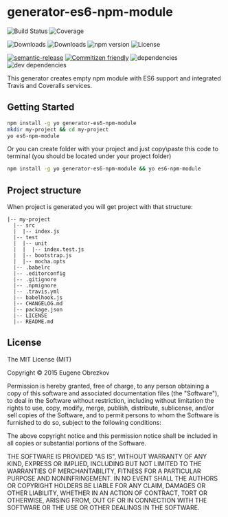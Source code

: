 # generator-es6-npm-module

![Build Status](https://img.shields.io/travis/ghaiklor/generator-es6-npm-module.svg)
![Coverage](https://img.shields.io/coveralls/ghaiklor/generator-es6-npm-module.svg)

![Downloads](https://img.shields.io/npm/dm/generator-es6-npm-module.svg)
![Downloads](https://img.shields.io/npm/dt/generator-es6-npm-module.svg)
![npm version](https://img.shields.io/npm/v/generator-es6-npm-module.svg)
![License](https://img.shields.io/npm/l/generator-es6-npm-module.svg)

[![semantic-release](https://img.shields.io/badge/%20%20%F0%9F%93%A6%F0%9F%9A%80-semantic--release-e10079.svg)](https://github.com/semantic-release/semantic-release)
[![Commitizen friendly](https://img.shields.io/badge/commitizen-friendly-brightgreen.svg)](http://commitizen.github.io/cz-cli/)
![dependencies](https://img.shields.io/david/ghaiklor/generator-es6-npm-module.svg)
![dev dependencies](https://img.shields.io/david/dev/ghaiklor/generator-es6-npm-module.svg)

This generator creates empty npm module with ES6 support and integrated Travis and Coveralls services.

## Getting Started

```bash
npm install -g yo generator-es6-npm-module
mkdir my-project && cd my-project
yo es6-npm-module
```

Or you can create folder with your project and just copy\paste this code to terminal (you should be located under your project folder)

```bash
npm install -g yo generator-es6-npm-module && yo es6-npm-module
```

## Project structure

When project is generated you will get project with that structure:

```
|-- my-project
  |-- src
  |  |-- index.js
  |-- test
  |  |-- unit
  |  |  |-- index.test.js
  |  |-- bootstrap.js
  |  |-- mocha.opts
  |-- .babelrc
  |-- .editorconfig
  |-- .gitignore
  |-- .npmignore
  |-- .travis.yml
  |-- babelhook.js
  |-- CHANGELOG.md
  |-- package.json
  |-- LICENSE
  |-- README.md
```

## License

The MIT License (MIT)

Copyright © 2015 Eugene Obrezkov

Permission is hereby granted, free of charge, to any person obtaining a copy
of this software and associated documentation files (the "Software"), to deal
in the Software without restriction, including without limitation the rights
to use, copy, modify, merge, publish, distribute, sublicense, and/or sell
copies of the Software, and to permit persons to whom the Software is
furnished to do so, subject to the following conditions:

The above copyright notice and this permission notice shall be included in all
copies or substantial portions of the Software.

THE SOFTWARE IS PROVIDED "AS IS", WITHOUT WARRANTY OF ANY KIND, EXPRESS OR
IMPLIED, INCLUDING BUT NOT LIMITED TO THE WARRANTIES OF MERCHANTABILITY,
FITNESS FOR A PARTICULAR PURPOSE AND NONINFRINGEMENT. IN NO EVENT SHALL THE
AUTHORS OR COPYRIGHT HOLDERS BE LIABLE FOR ANY CLAIM, DAMAGES OR OTHER
LIABILITY, WHETHER IN AN ACTION OF CONTRACT, TORT OR OTHERWISE, ARISING FROM,
OUT OF OR IN CONNECTION WITH THE SOFTWARE OR THE USE OR OTHER DEALINGS IN THE
SOFTWARE.
